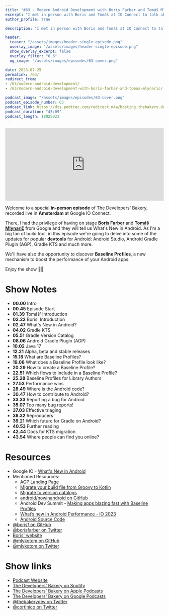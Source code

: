 ```yaml
---
title: "#63 - Modern Android Development with Boris Farber and Tomáš Mlynarič"
excerpt: "I met in person with Boris and Tomáš at IO Connect to talk about what's new in Android!"
author_profile: true

description: "I met in person with Boris and Tomáš at IO Connect to talk about what's new in Android!"

header:
  teaser: "/assets/images/header-single-episode.png"
  overlay_image: "/assets/images/header-single-episode.png"
  show_overlay_excerpt: false
  overlay_filter: "0.6"
  og_image: "/assets/images/episodes/63-cover.png"

date: 2023-07-25
permalink: /63/
redirect_from:
- /63/modern-android-development/
- /63/modern-android-development-with-boris-farber-and-tomas-mlynaric/

podcast_image: "/assets/images/episodes/63-cover.png"
podcast_episode_number: 63
podcast_link: https://dts.podtrac.com/redirect.m4a/hosting.thebakery.dev/63-thedevelopersbakery-mad.m4a
podcast_duration: "45:09"
podcast_length: 18025023
---
```


<iframe src="https://open.spotify.com/embed-podcast/show/4jV6Yoz7D38sZJlYMzJm3k" width="100%" height="232" frameborder="0" allowtransparency="true" allow="encrypted-media"></iframe>

Welcome to a special **in-person episode** of The Developers' Bakery, recorded live in **Amsterdam** at Google IO Connect. 

There, I had the privilege of having on stage [**Boris Farber**](https://twitter.com/borisfarber) and [**Tomáš Mlynarič**](https://twitter.com/mlykotom) from Google and they will tell us What's New in Android. As I'm a big fan of build tool, in this episode we're going to delve into some of the updates for popular **devtools** for Android: Android Studio, Android Gradle Plugin (AGP), Gradle KTS and much more.

We'll have also the opportunity to discover **Baseline Profiles**, a new mechanism to boost the performance of your Android apps.

Enjoy the show 👨‍🍳

# Show Notes

- **00.00** Intro
- **00.45** Episode Start
- **01.39** Tomáš' Introduction
- **02.22** Boris' Introduction
- **02.47** What's New in Android?
- **04.02** Gradle KTS
- **05.51** Gradle Version Catalog
- **08.06** Android Gradle Plugin (AGP)
- **10.02** Java 17
- **12.21** Alpha, beta and stable releases
- **15.18** What are Baseline Profiles?
- **19.08** What does a Baseline Profile look like?
- **20.29** How to create a Baseline Profile?
- **22.51** Which flows to include in a Baseline Profile?
- **25.28** Baseline Profiles for Library Authors
- **27.53** Performance wins
- **28.49** Where is the Android code?
- **30.47** How to contribute to Android?
- **33.33** Reporting a bug for Android
- **35.07** Too many bug reports!
- **37.03** Effective triaging
- **38.32** Reproducers
- **39.21** Which future for Gradle on Android?
- **40.53** Further reading
- **42.44** Docs for KTS migration
- **43.54** Where people can find you online?

# Resources

* <i class="fab fa-youtube"></i> Google IO - [What's New in Android](https://io.google/2023/program/035d04f9-bc75-479e-8865-493151c867c4/)
* Mentioned Resources:
    * <i class="fas fa-link"></i> [AGP Landing Page](https://developer.android.com/build)
    * <i class="fas fa-link"></i> [Migrate your build file from Groovy to Kotlin](https://developer.android.com/build/migrate-to-kotlin-dsl)
    * <i class="fas fa-link"></i> [Migrate to version catalogs](https://developer.android.com/build/migrate-to-catalogs)
    * <i class="fab fa-github"></i> [android/nowinandroid on GitHub](https://github.com/android/nowinandroid)
    * <i class="fab fa-youtube"></i> Android Dev Summit - [Making apps blazing fast with Baseline Profiles](https://youtu.be/yJm5On5Gp4c)
    * <i class="fas fa-link"></i> [What’s new in Android Performance - IO 2023](https://medium.com/androiddevelopers/whats-new-in-android-performance-google-i-o-2023-edition-21a1832c9fa3)
    * <i class="fas fa-link"></i> [Android Source Code](https://cs.android.com/)
* <i class="fab fa-github"></i> [@borisf on GitHub](https://github.com/borisf)
* <i class="fab fa-twitter"></i> [@borisfarber on Twitter](https://twitter.com/borisfarber)
* <i class="fas fa-link"></i> [Boris' website](https://farber.io/)
* <i class="fab fa-github"></i> [@mlykotom on GitHub](https://github.com/mlykotom)
* <i class="fab fa-twitter"></i> [@mlykotom on Twitter](https://twitter.com/mlykotom)

# Show links

* <i class="fas fa-link"></i> [Podcast Website](https://thebakery.dev)
* <i class="fab fa-spotify"></i> [The Developers' Bakery on Spotify](https://open.spotify.com/show/4jV6Yoz7D38sZJlYMzJm3k?si=AL3ske_0R_CKlEScMhYhug)
* <i class="fas fa-podcast"></i> [The Developers' Bakery on Apple Podcasts](https://podcasts.apple.com/us/podcast/the-developers-bakery/id1542849034)
* <i class="fab fa-google-play"></i> [The Developers' Bakery on Google Podcasts](https://podcasts.google.com/feed/aHR0cHM6Ly90aGViYWtlcnkuZGV2L3BvZGNhc3QueG1s)
* <i class="fab fa-twitter"></i> [@thebakerydev on Twitter](https://twitter.com/thebakerydev)
* <i class="fab fa-twitter"></i> [@cortinico on Twitter](https://twitter.com/cortinico)